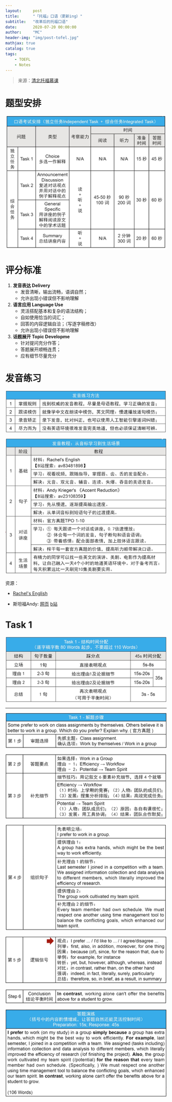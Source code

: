 ```yaml
---
layout:     post
title:      "「托福」口语（更新ing）"
subtitle:   "改革后的托福口语"
date:       2020-07-20 00:00:00
author:     "MC"
header-img: "img/post-tofel.jpg"
mathjax: true
catalog: true
tags:
    - TOEFL
    - Notes
---
```




> 来源：[清北托福慕课](https://www.bilibili.com/video/BV1rJ411J7qs?from=search&seid=16282066968677358598)



# 题型安排

![img](/img/in-post/post-TOEFL/speaking-1.png)



# 评分标准

1. **发音表达 Delivery**
   - 发音清晰，输出流畅，语调自然；
   - 允许出现小错误但不影响理解
2. **语言应用 Language Use**
   - 灵活搭配基本和复杂的语法结构；
   - 自如使用恰当的词汇；
   - 回答的内容逻辑自洽；（写逐字稿修改）
   - 允许出现小错误但不影响理解
3. **话题展开 Topic Developme**
   - 针对提问充分作答；
   - 答题展开顺畅连贯；
   - 应有细节尽量充分



# 发音练习

![img](/img/in-post/post-TOEFL/speaking-2.png)

![img](/img/in-post/post-TOEFL/speaking-3.png)

资源：

- [Rachel's English](http://rachelsenglish.com/)

- 斯坦福Andy: [网页](https://www.andykrieger.com/) [b站](https://www.bilibili.com/video/BV1pp411f7Qr?from=search&seid=12782775823804163909)



# Task 1

![img](/img/in-post/post-TOEFL/speaking-4.png)

---

![img](/img/in-post/post-TOEFL/speaking-5.png)

![img](/img/in-post/post-TOEFL/speaking-6.png)

![img](/img/in-post/post-TOEFL/speaking-7.png)

![img](/img/in-post/post-TOEFL/speaking-8.png)

![img](/img/in-post/post-TOEFL/speaking-9.png)

![img](/img/in-post/post-TOEFL/speaking-10.png)



